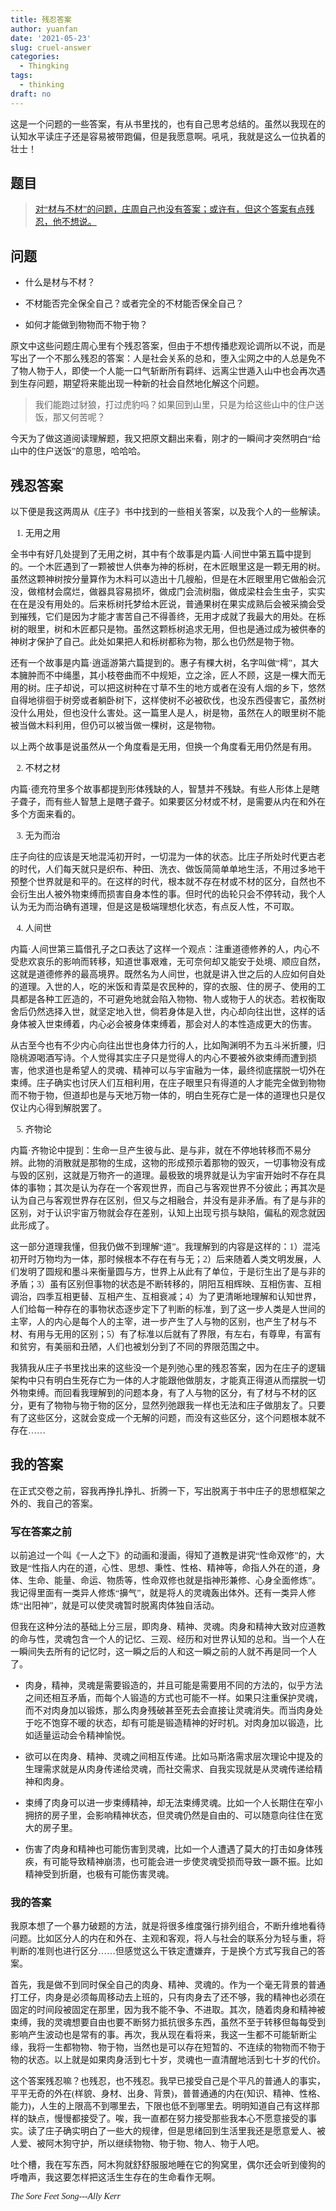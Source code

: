 ```yaml
---
title: 残忍答案
author: yuanfan
date: '2021-05-23'
slug: cruel-answer
categories:
  - Thingking
tags:
  - thinking
draft: no
---
```


<font face="微软雅黑">这是一个问题的一些答案，有从书里找的，也有自己思考总结的。虽然以我现在的认知水平读庄子还是容易被带跑偏，但是我愿意啊。吼吼，我就是这么一位执着的壮士！

<!--more-->

## 题目

>[对“材与不材”的问题，庄周自己也没有答案；或许有，但这个答案有点残忍，他不想说。](https://www.liechi.org/cn/2021/05/useless/)

## 问题

+ 什么是材与不材？

+ 不材能否完全保全自己？或者完全的不材能否保全自己？

+ 如何才能做到物物而不物于物？

原文中这些问题庄周心里有个残忍答案，但由于不想传播悲观论调所以不说，而是写出了一个不那么残忍的答案：人是社会关系的总和，堕入尘网之中的人总是免不了物人物于人，即使一个人能一口气斩断所有羁绊、远离尘世遁入山中也会再次遇到生存问题，期望将来能出现一种新的社会自然地化解这个问题。

>我们能跑过豺狼，打过虎豹吗？如果回到山里，只是为给这些山中的住户送饭，那又何苦呢？

今天为了做这道阅读理解题，我又把原文翻出来看，刚才的一瞬间才突然明白“给山中的住户送饭”的意思，哈哈哈。

## 残忍答案

以下便是我这两周从《庄子》书中找到的一些相关答案，以及我个人的一些解读。

1. 无用之用

全书中有好几处提到了无用之树，其中有个故事是内篇·人间世中第五篇中提到的。一个木匠遇到了一颗被世人供奉为神的栎树，在木匠眼里这是一颗无用的树。虽然这颗神树按分量算作为木料可以造出十几艘船，但是在木匠眼里用它做船会沉没，做棺材会腐烂，做器具容易损坏，做成门会流树脂，做成梁柱会生虫子，实实在在是没有用处的。后来栎树托梦给木匠说，普通果树在果实成熟后会被采摘会受到摧残，它们是因为才能才害苦自己不得善终，无用才成就了我最大的用处。在栎树的眼里，树和木匠都只是物。虽然这颗栎树追求无用，但也是通过成为被供奉的神树才保护了自己。此处如果把人和栎树都称为物，那么也仍然是物于物。

还有一个故事是内篇·逍遥游第六篇提到的。惠子有棵大树，名字叫做“樗”，其大本臃肿而不中绳墨，其小枝卷曲而不中规矩，立之涂，匠人不顾，这是一棵大而无用的树。庄子却说，可以把这树种在寸草不生的地方或者在没有人烟的乡下，悠然自得地徘徊于树旁或者躺卧树下，这样使树不必被砍伐，也没东西侵害它，虽然树没什么用处，但也没什么害处。这一篇里人是人，树是物，虽然在人的眼里树不能被当做木料利用，但仍可以被当做一棵树，这是物物。

以上两个故事是说虽然从一个角度看是无用，但换一个角度看无用仍然是有用。

2. 不材之材

内篇·德充符里多个故事都提到形体残缺的人，智慧并不残缺。有些人形体上是瞎子聋子，而有些人智慧上是瞎子聋子。如果要区分材或不材，是需要从内在和外在多个方面来看的。

3. 无为而治

庄子向往的应该是天地混沌初开时，一切混为一体的状态。比庄子所处时代更古老的时代，人们每天就只是织布、种田、洗衣、做饭简简单单地生活，不用过多地干预整个世界就是和平的。在这样的时代，根本就不存在材或不材的区分，自然也不会衍生出人被外物束缚而损害自身本性的事。但时代的齿轮只会不停转动，我个人认为无为而治确有道理，但是这是极端理想化状态，有点反人性，不可取。

4. 人间世

内篇·人间世第三篇借孔子之口表达了这样一个观点：注重道德修养的人，内心不受悲欢哀乐的影响而转移，知道世事艰难，无可奈何却又能安于处境、顺应自然，这就是道德修养的最高境界。既然名为人间世，也就是讲入世之后的人应如何自处的道理。入世的人，吃的米饭和青菜是农民种的，穿的衣服、住的房子、使用的工具都是各种工匠造的，不可避免地就会陷入物物、物人或物于人的状态。若权衡取舍后仍然选择入世，就坚定地入世，倘若身体是入世，内心却向往出世，这样的话身体被入世束缚着，内心必会被身体束缚着，那会对人的本性造成更大的伤害。

从古至今也有不少内心向往出世也身体力行的人，比如陶渊明不为五斗米折腰，归隐桃源喝酒写诗。个人觉得其实庄子只是觉得人的内心不要被外欲束缚而遭到损害，他求道也是希望人的灵魂、精神可以与宇宙融为一体，最终彻底摆脱一切外在束缚。庄子确实也讨厌人们互相利用，在庄子眼里只有得道的人才能完全做到物物而不物于物，但道却也是与天地万物一体的，明白生死存亡是一体的道理也只是仅仅让内心得到解脱罢了。

5. 齐物论

内篇·齐物论中提到：生命一旦产生彼与此、是与非，就在不停地转移而不易分辨。此物的消散就是那物的生成，这物的形成预示着那物的毁灭，一切事物没有成与毁的区别，这就是万物齐一的道理。最极致的境界就是认为宇宙开始时不存在具体的事物；其次是认为存在一个客观世界，而自己与客观世界不分彼此；再其次是认为自己与客观世界存在区别，但又与之相融合，并没有是非矛盾。有了是与非的区别，对于认识宇宙万物就会存在差别，认知上出现亏损与缺陷，偏私的观念就因此形成了。

这一部分道理我懂，但我仍做不到理解“道”。我理解到的内容是这样的：1）混沌初开时万物均为一体，那时候根本不存在有与无；2）后来随着人类文明发展，人们发明了圆规和墨斗来衡量圆与方，世界上从此有了单位，于是衍生出了是与非的矛盾；3）虽有区别但事物的状态是不断转移的，阴阳互相辉映、互相伤害、互相调治，四季互相更替、互相产生、互相衰减；4）为了更清晰地理解和认知世界，人们给每一种存在的事物状态逐步定下了判断的标准，到了这一步人类是人世间的主宰，人的内心是每个人的主宰，进一步产生了人与物的区别，也产生了材与不材、有用与无用的区别；5）有了标准以后就有了界限，有左右，有尊卑，有富有和贫穷，有美丽和丑陋，人们也被划分到了不同的界限范围之中。

我猜我从庄子书里找出来的这些没一个是列弛心里的残忍答案，因为在庄子的逻辑架构中只有明白生死存亡为一体的人才能跟他做朋友，才能真正得道从而摆脱一切外物束缚。而回看我理解到的问题本身，有了人与物的区分，有了材与不材的区分，更有了物物与物于物的区分，显然列弛跟我一样也无法和庄子做朋友了。只要有了这些区分，这就会变成一个无解的问题，而没有这些区分，这个问题根本就不存在……

## 我的答案

在正式交卷之前，容我再挣扎挣扎、折腾一下，写出脱离于书中庄子的思想框架之外的、我自己的答案。

### 写在答案之前

以前追过一个叫《一人之下》的动画和漫画，得知了道教是讲究“性命双修”的，大致是“性指人内在的道，心性、思想、秉性、性格、精神等，命指人外在的道，身体、生命、能量、命运、物质等，性命双修也就是指神形兼修、心身全面修炼”。我记得里面有一类异人修炼“擤气”，就是将人的灵魂轰出体外。还有一类异人修炼“出阳神”，就是可以使灵魂暂时脱离肉体独自活动。

但我在这种分法的基础上分三层，即肉身、精神、灵魂。肉身和精神大致对应道教的命与性，灵魂包含一个人的记忆、三观、经历和对世界认知的总和。当一个人在一瞬间失去所有的记忆时，这一瞬之后的人和这一瞬之前的人就不再是同一个人了。

+ 肉身，精神，灵魂是需要锻造的，并且可能是需要用不同的方法的，似乎方法之间还相互矛盾，而每个人锻造的方式也可能不一样。如果只注重保护灵魂，而不对肉身加以锻炼，那么肉身残破甚至死去会直接让灵魂消失。而当肉身处于吃不饱穿不暖的状态，却有可能是锻造精神的好时机。对肉身加以锻造，比如适量运动会令精神愉悦。

+ 欲可以在肉身、精神、灵魂之间相互传递。比如马斯洛需求层次理论中提及的生理需求就是从肉身传递给灵魂，而社交需求、自我实现就是从灵魂传递给精神和肉身。

+ 束缚了肉身可以进一步束缚精神，却无法束缚灵魂。比如一个人长期住在窄小拥挤的房子里，会影响精神状态，但灵魂仍然是自由的、可以随意向往住在宽大的房子里。

+ 伤害了肉身和精神也可能伤害到灵魂，比如一个人遭遇了莫大的打击如身体残疾，有可能导致精神崩溃，也可能会进一步使灵魂受损而导致一蹶不振。比如精神受到折磨，也极有可能伤害灵魂。

### 我的答案

我原本想了一个暴力破题的方法，就是将很多维度强行排列组合，不断升维地看待问题。比如区分人的内在和外在、主观和客观，将人与社会的联系分为轻与重，将判断的准则也进行区分……但感觉这么干铁定遭嫌弃，于是换个方式写我自己的答案。

首先，我是做不到同时保全自己的肉身、精神、灵魂的。作为一个毫无背景的普通打工仔，肉身是必须每周移动去上班的，只有肉身去了还不够，我的精神也必须在固定的时间段被固定在那里，因为我不能不争、不进取。其次，随着肉身和精神被束缚，我的灵魂想要自由也要不断努力抵抗很多东西，虽然不至于转移但每每受到影响产生波动也是常有的事。再次，我从现在看将来，我这一生都不可能斩断尘缘，我将一生都物物、物于物，当然也是可以存在短暂的、不连续的物物而不物于物的状态。以上就是如果肉身活到七十岁，灵魂也一直清醒地活到七十岁的代价。

这个答案残忍嘛？也残忍，也不残忍。我早已接受自己是个平凡的普通人的事实，平平无奇的外在(样貌、身材、出身、背景)，普普通通的内在(知识、精神、性格、能力)，人生的上限高不到哪里去，下限也低不到哪里去。明明知道自己有这样那样的缺点，慢慢都接受了。唉，我一直都在努力接受那些我本心不愿意接受的事实。读了庄子确实明白了一些大的规律，但是思绪回到生活里我还是愿意爱人、被人爱、被阿木狗守护，所以继续物物、物于物、物人、物于人吧。

吐个槽，我在写东西，阿木狗就舒舒服服地睡在它的狗窝里，偶尔还会听到傻狗的呼噜声，我这要怎样把这活生生存在的生命看作无啊。

*The Sore Feet Song---Ally Kerr*
